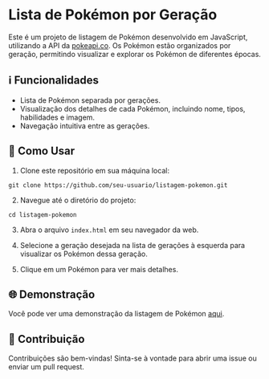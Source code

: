 # Lista de Pokémon por Geração

Este é um projeto de listagem de Pokémon desenvolvido em JavaScript, utilizando a API da [pokeapi.co](https://pokeapi.co/). Os Pokémon estão organizados por geração, permitindo visualizar e explorar os Pokémon de diferentes épocas.

## ℹ️ Funcionalidades

- Lista de Pokémon separada por gerações.
- Visualização dos detalhes de cada Pokémon, incluindo nome, tipos, habilidades e imagem.
- Navegação intuitiva entre as gerações.

## 🚀 Como Usar

1. Clone este repositório em sua máquina local:

```
git clone https://github.com/seu-usuario/listagem-pokemon.git
```

2. Navegue até o diretório do projeto:

```
cd listagem-pokemon
```

3. Abra o arquivo `index.html` em seu navegador da web.

4. Selecione a geração desejada na lista de gerações à esquerda para visualizar os Pokémon dessa geração.

5. Clique em um Pokémon para ver mais detalhes.

## 🌐 Demonstração

Você pode ver uma demonstração da listagem de Pokémon [aqui](https://isamocellin.github.io/Pokedex-List/).

## 🤝 Contribuição

Contribuições são bem-vindas! Sinta-se à vontade para abrir uma issue ou enviar um pull request.
